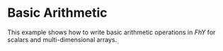 # Basic Arithmetic

This example shows how to write basic arithmetic operations in *FhY* for scalars and multi-dimensional arrays.
